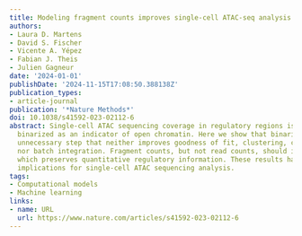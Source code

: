 ```yaml
---
title: Modeling fragment counts improves single-cell ATAC-seq analysis
authors:
- Laura D. Martens
- David S. Fischer
- Vicente A. Yépez
- Fabian J. Theis
- Julien Gagneur
date: '2024-01-01'
publishDate: '2024-11-15T17:08:50.388138Z'
publication_types:
- article-journal
publication: '*Nature Methods*'
doi: 10.1038/s41592-023-02112-6
abstract: Single-cell ATAC sequencing coverage in regulatory regions is typically
  binarized as an indicator of open chromatin. Here we show that binarization is an
  unnecessary step that neither improves goodness of fit, clustering, cell type identification
  nor batch integration. Fragment counts, but not read counts, should instead be modeled,
  which preserves quantitative regulatory information. These results have immediate
  implications for single-cell ATAC sequencing analysis.
tags:
- Computational models
- Machine learning
links:
- name: URL
  url: https://www.nature.com/articles/s41592-023-02112-6
---
```

